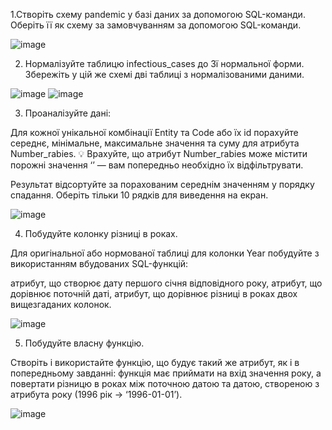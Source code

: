 1.Створіть схему pandemic у базі даних за допомогою SQL-команди.
Оберіть її як схему за замовчуванням за допомогою SQL-команди.

![image](https://github.com/user-attachments/assets/92b4471c-656b-4199-b563-56bf998c29d7)

2. Нормалізуйте таблицю infectious_cases до 3ї нормальної форми. Збережіть у цій же схемі дві таблиці з нормалізованими даними.

![image](https://github.com/user-attachments/assets/857dcd4b-642f-40d3-8ea5-89d22171128e)
![image](https://github.com/user-attachments/assets/52fd9645-97c0-4afd-b551-8fb643fba358)

3. Проаналізуйте дані:

Для кожної унікальної комбінації Entity та Code або їх id порахуйте середнє, мінімальне, максимальне значення та суму для атрибута Number_rabies.
💡 Врахуйте, що атрибут Number_rabies може містити порожні значення ‘’ — вам попередньо необхідно їх відфільтрувати.


Результат відсортуйте за порахованим середнім значенням у порядку спадання.
Оберіть тільки 10 рядків для виведення на екран.

![image](https://github.com/user-attachments/assets/0b81545d-c21e-47e6-be63-89744120141e)

4. Побудуйте колонку різниці в роках.

Для оригінальної або нормованої таблиці для колонки Year побудуйте з використанням вбудованих SQL-функцій:

атрибут, що створює дату першого січня відповідного року,
атрибут, що дорівнює поточній даті,
атрибут, що дорівнює різниці в роках двох вищезгаданих колонок.

![image](https://github.com/user-attachments/assets/65b896ff-d529-4a9b-9602-603e8817b80c)

5. Побудуйте власну функцію.

Створіть і використайте функцію, що будує такий же атрибут, як і в попередньому завданні: функція має приймати на вхід значення року, а повертати різницю в роках між поточною датою та датою, створеною з атрибута року (1996 рік → ‘1996-01-01’).

![image](https://github.com/user-attachments/assets/47ffe959-8fcf-4f0a-aa82-7531b231a3a5)

